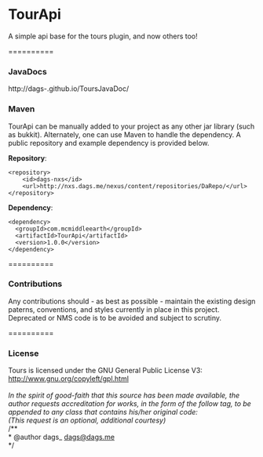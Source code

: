 TourApi
==========

A simple api base for the tours plugin, and now others too!

==========

### JavaDocs<br/>
http://dags-.github.io/ToursJavaDoc/


### Maven

TourApi can be manually added to your project as any other jar library (such as bukkit). Alternately, one can use Maven to handle the dependency. A public repository and example dependency is provided below.

**Repository**:
````
<repository>
    <id>dags-nxs</id>
    <url>http://nxs.dags.me/nexus/content/repositories/DaRepo/</url>
</repository>
````
**Dependency**:
````
<dependency>
  <groupId>com.mcmiddleearth</groupId>
  <artifactId>TourApi</artifactId>
  <version>1.0.0</version>
</dependency>
````

==========

### Contributions

Any contributions should - as best as possible - maintain the existing design paterns, conventions, and styles currently in place in this project.<br/>
Deprecated or NMS code is to be avoided and subject to scrutiny.<br/>

==========

### License

Tours is licensed under the GNU General Public License V3:<br/>
http://www.gnu.org/copyleft/gpl.html<br/>
<br/>
<i>In the spirit of good-faith that this source has been made available, the author requests accreditation for works, in the form of the follow tag, to be appended to any class that contains his/her original code:<br/>
(This request is an optional, additional courtesy)</i><br/>
/**<br/>
 \* @author dags_ <dags@dags.me><br/>
 \*/<br/>

